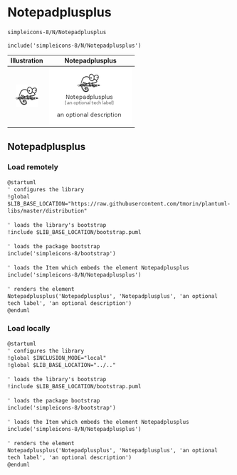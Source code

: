 # Notepadplusplus


```text
simpleicons-8/N/Notepadplusplus
```

```text
include('simpleicons-8/N/Notepadplusplus')
```



| Illustration | Notepadplusplus |
| :---: | :---: |
| ![illustration for Illustration](../../simpleicons-8/N/Notepadplusplus.png) | ![illustration for Notepadplusplus](../../simpleicons-8/N/Notepadplusplus.Local.png) |




## Notepadplusplus

### Load remotely
```plantuml
@startuml
' configures the library
!global $LIB_BASE_LOCATION="https://raw.githubusercontent.com/tmorin/plantuml-libs/master/distribution"

' loads the library's bootstrap
!include $LIB_BASE_LOCATION/bootstrap.puml

' loads the package bootstrap
include('simpleicons-8/bootstrap')

' loads the Item which embeds the element Notepadplusplus
include('simpleicons-8/N/Notepadplusplus')

' renders the element
Notepadplusplus('Notepadplusplus', 'Notepadplusplus', 'an optional tech label', 'an optional description')
@enduml
```

### Load locally
```plantuml
@startuml
' configures the library
!global $INCLUSION_MODE="local"
!global $LIB_BASE_LOCATION="../.."

' loads the library's bootstrap
!include $LIB_BASE_LOCATION/bootstrap.puml

' loads the package bootstrap
include('simpleicons-8/bootstrap')

' loads the Item which embeds the element Notepadplusplus
include('simpleicons-8/N/Notepadplusplus')

' renders the element
Notepadplusplus('Notepadplusplus', 'Notepadplusplus', 'an optional tech label', 'an optional description')
@enduml
```

